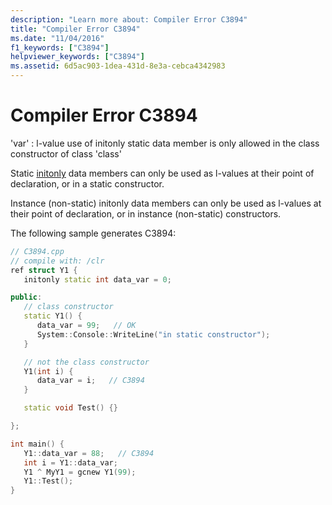 ```yaml
---
description: "Learn more about: Compiler Error C3894"
title: "Compiler Error C3894"
ms.date: "11/04/2016"
f1_keywords: ["C3894"]
helpviewer_keywords: ["C3894"]
ms.assetid: 6d5ac903-1dea-431d-8e3a-cebca4342983
---
```

# Compiler Error C3894

'var' : l-value use of initonly static data member is only allowed in the class constructor of class 'class'

Static [initonly](../../dotnet/initonly-cpp-cli.md) data members can only be used as l-values at their point of declaration, or in a static constructor.

Instance (non-static) initonly data members can only be used as l-values at their point of declaration, or in instance (non-static) constructors.

The following sample generates C3894:

```cpp
// C3894.cpp
// compile with: /clr
ref struct Y1 {
   initonly static int data_var = 0;

public:
   // class constructor
   static Y1() {
      data_var = 99;   // OK
      System::Console::WriteLine("in static constructor");
   }

   // not the class constructor
   Y1(int i) {
      data_var = i;   // C3894
   }

   static void Test() {}

};

int main() {
   Y1::data_var = 88;   // C3894
   int i = Y1::data_var;
   Y1 ^ MyY1 = gcnew Y1(99);
   Y1::Test();
}
```
